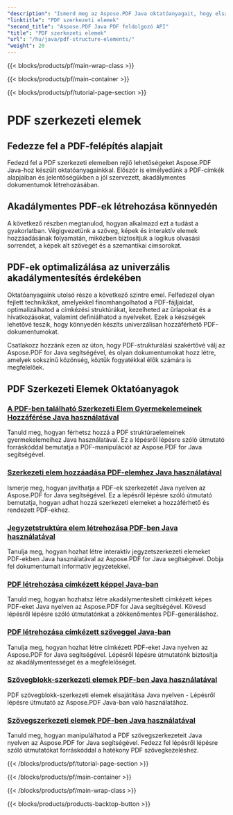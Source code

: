 ```yaml
---
"description": "Ismerd meg az Aspose.PDF Java oktatóanyagait, hogy elsajátítsd a PDF szerkezeti elemeit. Készíts könnyedén rendszerezett, könnyen hozzáférhető PDF-eket."
"linktitle": "PDF szerkezeti elemek"
"second_title": "Aspose.PDF Java PDF feldolgozó API"
"title": "PDF szerkezeti elemek"
"url": "/hu/java/pdf-structure-elements/"
"weight": 20
---
```


{{< blocks/products/pf/main-wrap-class >}}

{{< blocks/products/pf/main-container >}}

{{< blocks/products/pf/tutorial-page-section >}}

# PDF szerkezeti elemek


## Fedezze fel a PDF-felépítés alapjait

Fedezd fel a PDF szerkezeti elemeiben rejlő lehetőségeket Aspose.PDF Java-hoz készült oktatóanyagainkkal. Először is elmélyedünk a PDF-címkék alapjaiban és jelentőségükben a jól szervezett, akadálymentes dokumentumok létrehozásában. 

## Akadálymentes PDF-ek létrehozása könnyedén

A következő részben megtanulod, hogyan alkalmazd ezt a tudást a gyakorlatban. Végigvezetünk a szöveg, képek és interaktív elemek hozzáadásának folyamatán, miközben biztosítjuk a logikus olvasási sorrendet, a képek alt szövegét és a szemantikai címsorokat. 

## PDF-ek optimalizálása az univerzális akadálymentesítés érdekében

Oktatóanyagaink utolsó része a következő szintre emel. Felfedezel olyan fejlett technikákat, amelyekkel finomhangolhatod a PDF-fájljaidat, optimalizálhatod a címkézési struktúrákat, kezelheted az űrlapokat és a hivatkozásokat, valamint definiálhatod a nyelveket. Ezek a készségek lehetővé teszik, hogy könnyedén készíts univerzálisan hozzáférhető PDF-dokumentumokat.

Csatlakozz hozzánk ezen az úton, hogy PDF-strukturálási szakértővé válj az Aspose.PDF for Java segítségével, és olyan dokumentumokat hozz létre, amelyek sokszínű közönség, köztük fogyatékkal élők számára is megfelelőek.
## PDF Szerkezeti Elemek Oktatóanyagok
### [A PDF-ben található Szerkezeti Elem Gyermekelemeinek Hozzáférése Java használatával](./access-children-elements-of-structure-element-in-pdf-using-java/)
Tanuld meg, hogyan férhetsz hozzá a PDF struktúraelemeinek gyermekelemeihez Java használatával. Ez a lépésről lépésre szóló útmutató forráskóddal bemutatja a PDF-manipulációt az Aspose.PDF for Java segítségével.
### [Szerkezeti elem hozzáadása PDF-elemhez Java használatával](./add-structure-element-into-element-in-pdf-using-java/)
Ismerje meg, hogyan javíthatja a PDF-ek szerkezetét Java nyelven az Aspose.PDF for Java segítségével. Ez a lépésről lépésre szóló útmutató bemutatja, hogyan adhat hozzá szerkezeti elemeket a hozzáférhető és rendezett PDF-ekhez.
### [Jegyzetstruktúra elem létrehozása PDF-ben Java használatával](./create-note-structure-element-in-pdf-using-java/)
Tanulja meg, hogyan hozhat létre interaktív jegyzetszerkezeti elemeket PDF-ekben Java használatával az Aspose.PDF for Java segítségével. Dobja fel dokumentumait informatív jegyzetekkel.
### [PDF létrehozása címkézett képpel Java-ban](./create-pdf-with-tagged-image-in-java/)
Tanuld meg, hogyan hozhatsz létre akadálymentesített címkézett képes PDF-eket Java nyelven az Aspose.PDF for Java segítségével. Kövesd lépésről lépésre szóló útmutatónkat a zökkenőmentes PDF-generáláshoz.
### [PDF létrehozása címkézett szöveggel Java-ban](./create-pdf-with-tagged-text-in-java/)
Tanulja meg, hogyan hozhat létre címkézett PDF-eket Java nyelven az Aspose.PDF for Java segítségével. Lépésről lépésre útmutatónk biztosítja az akadálymentességet és a megfelelőséget.
### [Szövegblokk-szerkezeti elemek PDF-ben Java használatával](./text-block-structure-elements-in-pdf-using-java/)
PDF szövegblokk-szerkezeti elemek elsajátítása Java nyelven - Lépésről lépésre útmutató az Aspose.PDF Java-ban való használatához.
### [Szövegszerkezeti elemek PDF-ben Java használatával](./text-structure-elements-in-pdf-using-java/)
Tanuld meg, hogyan manipulálhatod a PDF szövegszerkezeteit Java nyelven az Aspose.PDF for Java segítségével. Fedezz fel lépésről lépésre szóló útmutatókat forráskóddal a hatékony PDF szövegkezeléshez.

{{< /blocks/products/pf/tutorial-page-section >}}

{{< /blocks/products/pf/main-container >}}

{{< /blocks/products/pf/main-wrap-class >}}

{{< blocks/products/products-backtop-button >}}